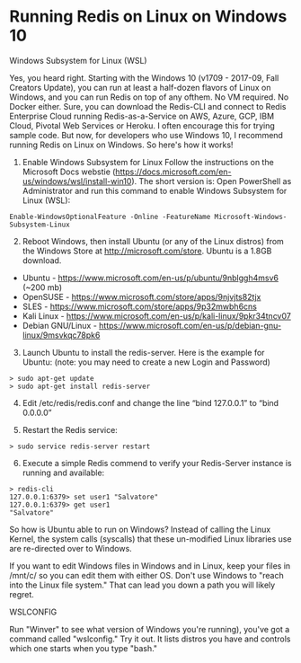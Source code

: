 # Running Redis on Linux on Windows 10 

Windows Subsystem for Linux (WSL)

Yes, you heard right. Starting with the Windows 10 (v1709 - 2017-09, Fall Creators Update), you can run at least a half-dozen flavors of Linux on Windows, and you can run Redis on top of any ofthem. No VM required. No Docker either.  Sure, you can download the Redis-CLI and connect to Redis Enterprise Cloud running Redis-as-a-Service on AWS, Azure, GCP, IBM Cloud, Pivotal Web Services or Heroku. I often encourage this for trying sample code. But now, for developers who use Windows 10, I  recommend running Redis on Linux on Windows. So here's how it works!

1. Enable Windows Subsystem for Linux
Follow the instructions on the Microsoft Docs webstie (https://docs.microsoft.com/en-us/windows/wsl/install-win10). The short version is: Open PowerShell as Administrator and run this command to enable Windows Subsystem for Linux (WSL): 
```
Enable-WindowsOptionalFeature -Online -FeatureName Microsoft-Windows-Subsystem-Linux
```
2. Reboot Windows, then install Ubuntu (or any of the Linux distros) from the Windows Store at http://microsoft.com/store. Ubuntu is a 1.8GB download.
- Ubuntu - https://www.microsoft.com/en-us/p/ubuntu/9nblggh4msv6 (~200 mb)
- OpenSUSE - https://www.microsoft.com/store/apps/9njvjts82tjx
- SLES - https://www.microsoft.com/store/apps/9p32mwbh6cns
- Kali Linux - https://www.microsoft.com/en-us/p/kali-linux/9pkr34tncv07
- Debian GNU/Linux - https://www.microsoft.com/en-us/p/debian-gnu-linux/9msvkqc78pk6

3. Launch Ubuntu to install the redis-server. Here is the example for Ubuntu: (note: you may need to create a new Login and Password)
```
> sudo apt-get update
> sudo apt-get install redis-server
```
4. Edit /etc/redis/redis.conf and change the line “bind 127.0.0.1” to “bind 0.0.0.0”

5. Restart the Redis service:
```
> sudo service redis-server restart
```

6. Execute a simple Redis commend to verify your Redis-Server instance is running and available: 
```
> redis-cli 
127.0.0.1:6379> set user1 "Salvatore"
127.0.0.1:6379> get user1
"Salvatore"
```
So how is Ubuntu able to run on Windows?  Instead of calling the Linux Kernel, the system calls (syscalls) that these un-modified Linux libraries use are re-directed over to Windows. 

If you want to edit Windows files in Windows and in Linux,  keep your files in /mnt/c/ so you can edit them with either OS. Don't use Windows to "reach into the Linux file system." That can lead you down a path you will likely regret. 

WSLCONFIG

Run "Winver" to see what version of Windows you're running), you've got a command called "wslconfig." Try it out. It lists distros you have and controls which one starts when you type "bash."


